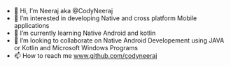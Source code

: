 - 👋 Hi, I’m Neeraj aka @CodyNeeraj
- 👀 I’m interested in developing Native and cross platform Mobile applications
- 🌱 I’m currently learning Native Android and kotlin
- 💞️ I’m looking to collaborate on Native Android Developement using JAVA or Kotlin and Microsoft Windows Programs
- 📫 How to reach me www.github.com/codyneeraj

<!---
CodyNeeraj/CodyNeeraj is a ✨ special ✨ repository because its `README.md` (this file) appears on your GitHub profile.
You can click the Preview link to take a look at your changes.
--->
